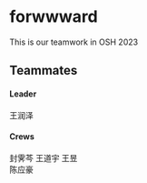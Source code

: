 # forwwward
This is our teamwork in OSH 2023
## Teammates
#### Leader  

王润泽
#### Crews  

封霁芩
王道宇
王昱  
陈应豪
